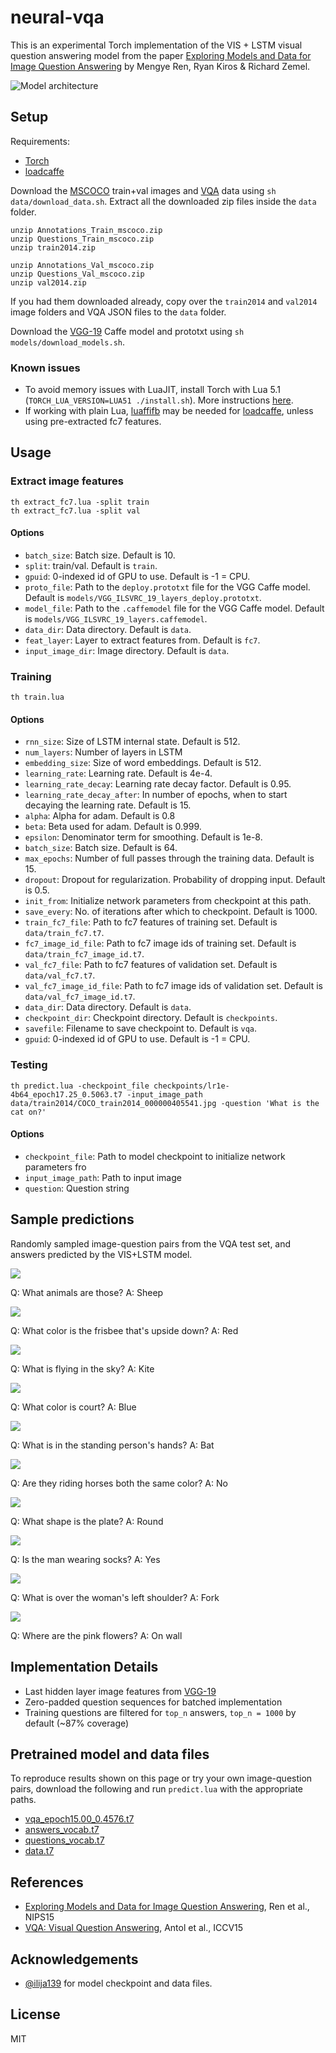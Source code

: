 # neural-vqa

This is an experimental Torch implementation of the
VIS + LSTM visual question answering model from the paper
[Exploring Models and Data for Image Question Answering][2]
by Mengye Ren, Ryan Kiros & Richard Zemel.

![Model architecture](http://i.imgur.com/UXAPlqe.png)

## Setup

Requirements:

- [Torch][10]
- [loadcaffe][9]

Download the [MSCOCO][11] train+val images and [VQA][1] data using `sh data/download_data.sh`. Extract all the downloaded zip files inside the `data` folder.

```
unzip Annotations_Train_mscoco.zip
unzip Questions_Train_mscoco.zip
unzip train2014.zip

unzip Annotations_Val_mscoco.zip
unzip Questions_Val_mscoco.zip
unzip val2014.zip
```

If you had them downloaded already, copy over the `train2014` and `val2014` image folders
and VQA JSON files to the `data` folder.

Download the [VGG-19][7] Caffe model and prototxt using `sh models/download_models.sh`.

### Known issues

- To avoid memory issues with LuaJIT, install Torch with Lua 5.1 (`TORCH_LUA_VERSION=LUA51 ./install.sh`).
More instructions [here][4].
- If working with plain Lua, [luaffifb][8] may be needed for [loadcaffe][9],
unless using pre-extracted fc7 features.

## Usage

### Extract image features

```
th extract_fc7.lua -split train
th extract_fc7.lua -split val
```

#### Options

- `batch_size`: Batch size. Default is 10.
- `split`: train/val. Default is `train`.
- `gpuid`: 0-indexed id of GPU to use. Default is -1 = CPU.
- `proto_file`: Path to the `deploy.prototxt` file for the VGG Caffe model. Default is `models/VGG_ILSVRC_19_layers_deploy.prototxt`.
- `model_file`: Path to the `.caffemodel` file for the VGG Caffe model. Default is `models/VGG_ILSVRC_19_layers.caffemodel`.
- `data_dir`: Data directory. Default is `data`.
- `feat_layer`: Layer to extract features from. Default is `fc7`.
- `input_image_dir`: Image directory. Default is `data`.


### Training

```
th train.lua
```

#### Options

- `rnn_size`: Size of LSTM internal state. Default is 512.
- `num_layers`: Number of layers in LSTM
- `embedding_size`: Size of word embeddings. Default is 512.
- `learning_rate`: Learning rate. Default is 4e-4.
- `learning_rate_decay`: Learning rate decay factor. Default is 0.95.
- `learning_rate_decay_after`: In number of epochs, when to start decaying the learning rate. Default is 15.
- `alpha`: Alpha for adam. Default is 0.8
- `beta`: Beta used for adam. Default is 0.999.
- `epsilon`: Denominator term for smoothing. Default is 1e-8.
- `batch_size`: Batch size. Default is 64.
- `max_epochs`: Number of full passes through the training data. Default is 15.
- `dropout`:  Dropout for regularization. Probability of dropping input. Default is 0.5.
- `init_from`: Initialize network parameters from checkpoint at this path.
- `save_every`: No. of iterations after which to checkpoint. Default is 1000.
- `train_fc7_file`: Path to fc7 features of training set. Default is `data/train_fc7.t7`.
- `fc7_image_id_file`: Path to fc7 image ids of training set. Default is `data/train_fc7_image_id.t7`.
- `val_fc7_file`: Path to fc7 features of validation set. Default is `data/val_fc7.t7`.
- `val_fc7_image_id_file`: Path to fc7 image ids of validation set. Default is `data/val_fc7_image_id.t7`.
- `data_dir`: Data directory. Default is `data`.
- `checkpoint_dir`: Checkpoint directory. Default is `checkpoints`.
- `savefile`: Filename to save checkpoint to. Default is `vqa`.
- `gpuid`: 0-indexed id of GPU to use. Default is -1 = CPU.

### Testing

```
th predict.lua -checkpoint_file checkpoints/lr1e-4b64_epoch17.25_0.5063.t7 -input_image_path data/train2014/COCO_train2014_000000405541.jpg -question 'What is the cat on?'
```

#### Options

- `checkpoint_file`: Path to model checkpoint to initialize network parameters fro
- `input_image_path`: Path to input image
- `question`: Question string

## Sample predictions

Randomly sampled image-question pairs from the VQA test set,
and answers predicted by the VIS+LSTM model.

![](http://i.imgur.com/V3nHbo9.jpg)

Q: What animals are those?
A: Sheep

![](http://i.imgur.com/QRBi6qb.jpg)

Q: What color is the frisbee that's upside down?
A: Red

![](http://i.imgur.com/tiOqJfH.jpg)

Q: What is flying in the sky?
A: Kite

![](http://i.imgur.com/4ZmOoUF.jpg)

Q: What color is court?
A: Blue

![](http://i.imgur.com/1D6NxvD.jpg)

Q: What is in the standing person's hands?
A: Bat

![](http://i.imgur.com/tY9BT1I.jpg)

Q: Are they riding horses both the same color?
A: No

![](http://i.imgur.com/hzwj0NS.jpg)

Q: What shape is the plate?
A: Round

![](http://i.imgur.com/n1Kn1vZ.jpg)

Q: Is the man wearing socks?
A: Yes

![](http://i.imgur.com/dXhNKP6.jpg)

Q: What is over the woman's left shoulder?
A: Fork

![](http://i.imgur.com/thzv03r.jpg)

Q: Where are the pink flowers?
A: On wall

## Implementation Details

- Last hidden layer image features from [VGG-19][6]
- Zero-padded question sequences for batched implementation
- Training questions are filtered for `top_n` answers,
`top_n = 1000` by default (~87% coverage)

## Pretrained model and data files

To reproduce results shown on this page or try your own
image-question pairs, download the following and run
`predict.lua` with the appropriate paths.

- [vqa\_epoch15.00\_0.4576.t7](https://dl.dropboxusercontent.com/u/19398876/neural-vqa/vqa_epoch15.00_0.4576.t7)
- [answers_vocab.t7](https://dl.dropboxusercontent.com/u/19398876/neural-vqa/answers_vocab.t7)
- [questions_vocab.t7](https://dl.dropboxusercontent.com/u/19398876/neural-vqa/questions_vocab.t7)
- [data.t7](https://dl.dropboxusercontent.com/u/19398876/neural-vqa/data.t7)

## References

- [Exploring Models and Data for Image Question Answering][2], Ren et al., NIPS15
- [VQA: Visual Question Answering][3], Antol et al., ICCV15

## Acknowledgements

- [@ilija139](https://github.com/ilija139) for model checkpoint and data files.

## License

MIT

[1]: http://visualqa.org/
[2]: http://arxiv.org/abs/1505.02074
[3]: http://arxiv.org/abs/1505.00468
[4]: https://github.com/torch/distro
[5]: http://nlp.stanford.edu/projects/glove/
[6]: http://arxiv.org/abs/1409.1556
[7]: https://gist.github.com/ksimonyan/3785162f95cd2d5fee77#file-readme-md
[8]: https://github.com/facebook/luaffifb
[9]: https://github.com/szagoruyko/loadcaffe
[10]: http://torch.ch/
[11]: http://mscoco.org/
